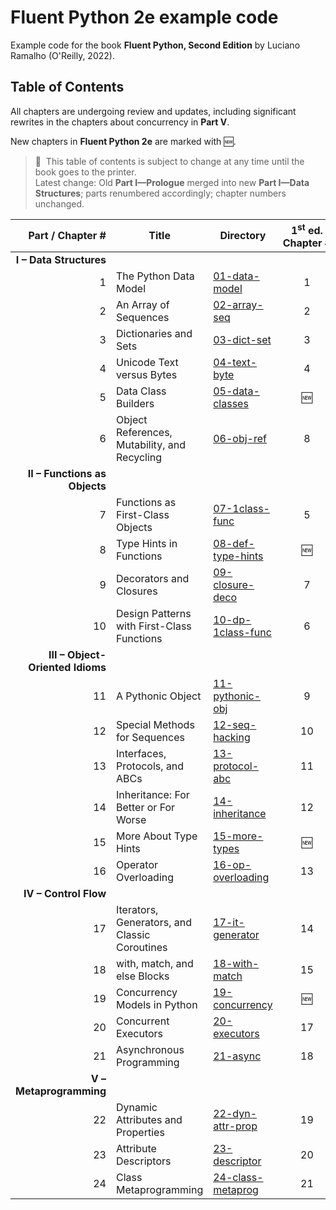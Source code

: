 # Fluent Python 2e example code

Example code for the book **Fluent Python, Second Edition** by Luciano Ramalho (O'Reilly, 2022).


## Table of Contents

All chapters are undergoing review and updates, including significant rewrites in the chapters about concurrency in **Part V**.

New chapters in **Fluent Python 2e** are marked with 🆕.

> 🚨 &nbsp;This table of contents is subject to change at any time until the book goes to the printer.<BR>
Latest change: Old **Part I—Prologue** merged into new **Part I—Data Structures**; parts renumbered accordingly; chapter numbers unchanged.

Part / Chapter #|Title|Directory|1<sup>st</sup> ed. Chapter&nbsp;#
---:|---|---|:---:
**I – Data Structures**|
1|The Python Data Model|[01-data-model](01-data-model)|1
2|An Array of Sequences|[02-array-seq](02-array-seq)|2
3|Dictionaries and Sets|[03-dict-set](03-dict-set)|3
4|Unicode Text versus Bytes|[04-text-byte](04-text-byte)|4
5|Data Class Builders|[05-data-classes](05-data-classes)|🆕
6|Object References, Mutability, and Recycling|[06-obj-ref](06-obj-ref)|8
**II – Functions as Objects**|
7|Functions as First-Class Objects|[07-1class-func](07-1class-func)|5
8|Type Hints in Functions|[08-def-type-hints](08-def-type-hints)|🆕
9|Decorators and Closures|[09-closure-deco](09-closure-deco)|7
10|Design Patterns with First-Class Functions|[10-dp-1class-func](10-dp-1class-func)|6
**III – Object-Oriented Idioms**|
11|A Pythonic Object|[11-pythonic-obj](11-pythonic-obj)|9
12|Special Methods for Sequences|[12-seq-hacking](12-seq-hacking)|10
13|Interfaces, Protocols, and ABCs|[13-protocol-abc](13-protocol-abc)|11
14|Inheritance: For Better or For Worse|[14-inheritance](14-inheritance)|12
15|More About Type Hints|[15-more-types](15-more-types)|🆕
16|Operator Overloading|[16-op-overloading](16-op-overloading)|13
**IV – Control Flow**|
17|Iterators, Generators, and Classic Coroutines|[17-it-generator](17-it-generator)|14
18|with, match, and else Blocks|[18-with-match](18-with-match)|15
19|Concurrency Models in Python|[19-concurrency](19-concurrency)|🆕
20|Concurrent Executors|[20-executors](20-executors)|17
21|Asynchronous Programming|[21-async](21-async)|18
**V – Metaprogramming**|
22|Dynamic Attributes and Properties|[22-dyn-attr-prop](22-dyn-attr-prop)|19
23|Attribute Descriptors|[23-descriptor](23-descriptor)|20
24|Class Metaprogramming|[24-class-metaprog](24-class-metaprog)|21
